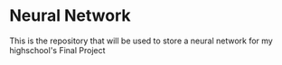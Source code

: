 # Neural Network
This is the repository that will be used to store a neural network for my highschool's Final Project
